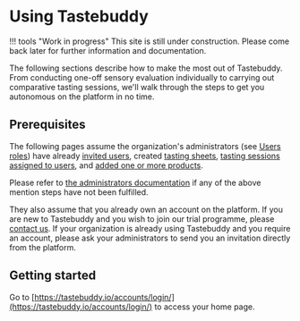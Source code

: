 # Using Tastebuddy

!!! tools "Work in progress"
    This site is still under construction. Please come back later for further
    information and documentation.

The following sections describe how to make the most out of Tastebuddy. From
conducting one-off sensory evaluation individually to carrying out comparative
tasting sessions, we'll walk through the steps to get you autonomous on the
platform in no time.

## Prerequisites

The following pages assume the organization's administrators (see [Users
roles](../admin/user_administration.md#about-roles)) have already [invited
users](../admin/user_administration.md#adding-users), created
[tasting sheets](../admin/protocols.md#tasting-grid), [tasting sessions assigned
to users](../admin/protocols.md#tasting-session), and [added one or more
products](../admin/products.md).

Please refer to [the administrators documentation](../admin/index.md) if any of
the above mention steps have not been fulfilled.

They also assume that you already own an account on the platform. If you are new
to Tastebuddy and you wish to join our trial programme, please [contact
us](https://tastebuddy.io/contact/). If your organization is already using
Tastebuddy and you require an account, please ask your administrators to send
you an invitation directly from the platform.

## Getting started

Go to [https://tastebuddy.io/accounts/login/](https://tastebuddy.io/accounts/login/)
to access your home page.
